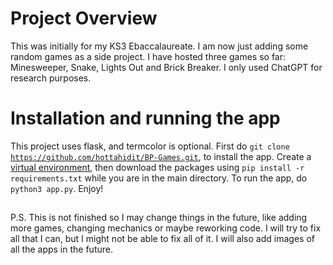 # Project Overview
This was initially for my KS3 Ebaccalaureate. I am now just adding some random games as a side project. I have hosted three games so far: Minesweeper, Snake, Lights Out and Brick Breaker. I only used ChatGPT for research purposes. 

# Installation and running the app
This project uses flask, and termcolor is optional. First do <code>git clone https://github.com/hottahidit/BP-Games.git</code>, to install the app. Create a [virtual environment](https://docs.python.org/3/library/venv.html), then download the packages using <code>pip install -r requirements.txt</code> while you are in the main directory. To run the app, do <code>python3 app.py</code>. Enjoy!

##
P.S. This is not finished so I may change things in the future, like adding more games, changing mechanics or maybe reworking code. I will try to fix all that I can, but I might not be able to fix all of it. I will also add images of all the apps in the future.
